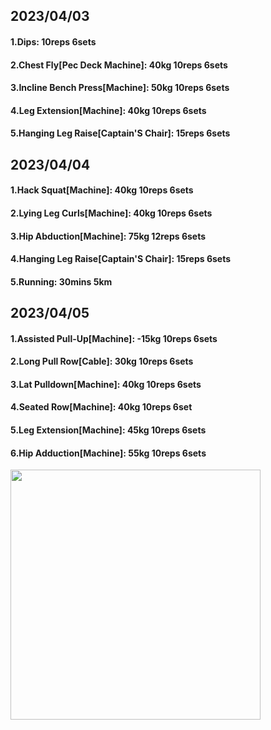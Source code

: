 ## 2023/04/03
#### 1.Dips: 10reps 6sets
#### 2.Chest Fly\[Pec Deck Machine\]: 40kg 10reps 6sets
#### 3.Incline Bench Press\[Machine\]: 50kg 10reps 6sets
#### 4.Leg Extension\[Machine\]: 40kg 10reps 6sets
#### 5.Hanging Leg Raise\[Captain'S Chair\]: 15reps 6sets

## 2023/04/04
#### 1.Hack Squat\[Machine\]: 40kg 10reps 6sets
#### 2.Lying Leg Curls\[Machine\]: 40kg 10reps 6sets
#### 3.Hip Abduction\[Machine\]: 75kg 12reps 6sets
#### 4.Hanging Leg Raise\[Captain'S Chair\]: 15reps 6sets
#### 5.Running: 30mins 5km

## 2023/04/05
#### 1.Assisted Pull-Up\[Machine\]: -15kg 10reps 6sets
#### 2.Long Pull Row\[Cable\]: 30kg 10reps 6sets
#### 3.Lat Pulldown\[Machine\]: 40kg 10reps 6sets
#### 4.Seated Row\[Machine\]: 40kg 10reps 6set
#### 5.Leg Extension\[Machine\]: 45kg 10reps 6sets
#### 6.Hip Adduction\[Machine\]: 55kg 10reps 6sets

<img src='../_resources/__083.png' width='400px' />
